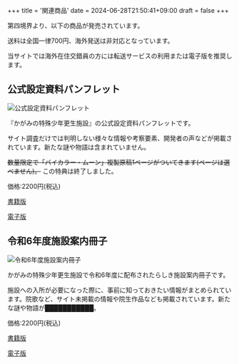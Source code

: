 +++
title = '関連商品'
date = 2024-06-28T21:50:41+09:00
draft = false
+++

第四境界より、以下の商品が発売されています。

送料は全国一律700円、海外発送は非対応となっています。

当サイトでは海外在住交錯員の方には転送サービスの利用または電子版を推奨します。

## 公式設定資料パンフレット

![公式設定資料パンフレット](/img/pamphlet.png)

『かがみの特殊少年更生施設』の公式設定資料パンフレットです。

サイト調査だけでは判明しない様々な情報や考察要素、開発者の声などが掲載されています。新たな謎や物語は含まれていません。

~~数量限定で「バイカラー・ムーン」複製原稿1ページがついてきます(ページは選べません)。~~ この特典は終了しました。

価格:2200円(税込)

[書籍版](https://daiyonkyokai.stores.jp/items/662a6c294b7d391aa5239008)

[電子版](https://amzn.asia/d/00sUWF52)

## 令和6年度施設案内冊子

![令和6年度施設案内冊子](/img/book.png)

かがみの特殊少年更生施設で令和6年度に配布されたらしき施設案内冊子です。

施設への入所が必要になった際に、事前に知っておきたい情報がまとめられています。院歌など、サイト未掲載の情報や院生作品なども掲載されています。新たな謎や物語が███████████。

価格:2200円(税込)

[書籍版](https://daiyonkyokai.stores.jp/items/662a6d464b7d391ae8239031)

[電子版](https://amzn.asia/d/0hCYCgPv)
